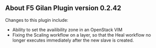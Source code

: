 ## About F5 Gilan Plugin version 0.2.42
Changes to this plugin include:

- Ability to set the availibility zone in an OpenStack VIM 
- Fixing the Scaling workflow on a layer, so that the Heal workflow no longer executes immediately after the new slave is created.
